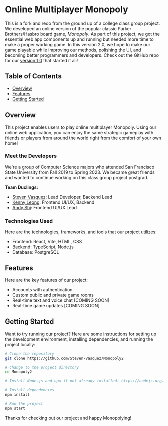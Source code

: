 # Online Multiplayer Monopoly

This is a fork and redo from the ground up of a college class group project. We developed an online version of the popular classic Parker Brothers/Hasbro board game, *Monopoly*. As part of this project, we got the essential web app components up and running but needed more time to make a proper working game. In this version 2.0, we hope to make our game playable while improving our methods, polishing the UI, and becoming better programmers and developers. Check out the GitHub repo for our [version 1.0](https://github.com/Steven-Vasquez/Monopoly) that started it all!

## Table of Contents

- [Overview](#overview)
- [Features](#features)
- [Getting Started](#getting-started)

## Overview

This project enables users to play online multiplayer Monopoly. Using our online web application, you can enjoy the same strategic gameplay with friends or players from around the world right from the comfort of your own  home!

### Meet the Developers

We're a group of Computer Science majors who attended San Francisco State University from Fall 2019 to Spring 2023. We became great friends and wanted to continue working on this class group project postgrad.

**Team Duclings:**
- [Steven Vasquez](https://github.com/Steven-Vasquez): Lead Developer, Backend Lead
- [Kenny Leong](https://github.com/krleong): Frontend UI/UX, Backend 
- [Andy Shi](https://github.com/AndyShi1010): Frontend UI/UX Lead

### Technologies Used

Here are the technologies, frameworks, and tools that our project utilizes:
	
- Frontend: React, Vite, HTML, CSS
- Backend: TypeScript, Node.js
- Database: PostgreSQL

## Features

Here are the key features of our project:

- Accounts with authentication
- Custom public and private game rooms
- Real-time text and voice chat [COMING SOON]
- Real-time game updates [COMING SOON]

## Getting Started

Want to try running our project? Here are some instructions for setting up the development environment, installing dependencies, and running the project locally:

```bash
# Clone the repository
git clone https://github.com/Steven-Vasquez/Monopoly2

# Change to the project directory
cd Monopoly2

# Install Node.js and npm if not already installed: https://nodejs.org/

# Install dependencies
npm install

# Run the project
npm start
```

Thanks for checking out our project and happy Monopolying!
